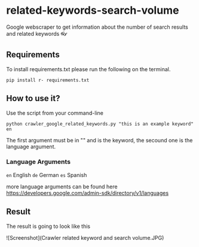 # related-keywords-search-volume
Google webscraper to get information about the number of search results and related keywords 👓


## Requirements

To install requirements.txt please run the following on the terminal.

`pip install r- requirements.txt`

## How to use it?

Use the script from your command-line

`python crawler_google_related_keywords.py "this is an example keyword" en`

The first argument must be in "" and is the keyword, the secound one is the language argument.

### Language Arguments

`en` English
`de` German
`es` Spanish

more language arguments can be found here https://developers.google.com/admin-sdk/directory/v1/languages


## Result

The result is going to look like this 

![Screenshot](Crawler related keyword and search volume.JPG)
